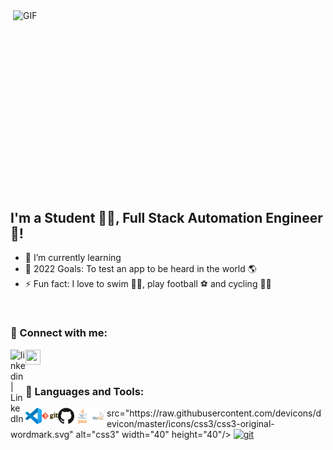<img align="right" alt="GIF" src="https://user-images.githubusercontent.com/101816789/177770710-442be2e3-2498-468f-978c-eb70f05af980.gif" width="500" height="320" />

## I'm a Student 👨‍🎓, Full Stack Automation Engineer 🚀!
- 🌱 I’m currently learning 
- 🥅 2022 Goals: To test an app to be heard in the world 🌎
- ⚡ Fun fact: I love to swim 🏊‍♀️, play football ⚽ and cycling 🚴‍♀️


<br />

### 📩 Connect with me:

[<img align="left" alt="linkedin | LinkedIn" width="24px" src="https://raw.githubusercontent.com/peterthehan/peterthehan/master/assets/linkedin.svg" />][linkedin]
[<img align="left" height="24" width="24" src="https://cdn.jsdelivr.net/npm/simple-icons@v4/icons/gmail.svg" />][gmail]


<br />


[linkedin]: https://www.linkedin.com/in/cemil-oluç-173341244/
[gmail]: mailto:cemiloluc21@gmail.com

<br />

### 🔧 Languages and Tools:

<img align="left" alt="Visual Studio Code" width="26px" src="https://raw.githubusercontent.com/github/explore/80688e429a7d4ef2fca1e82350fe8e3517d3494d/topics/visual-studio-code/visual-studio-code.png" />
<img align="left" alt="Git" width="26px" src="https://raw.githubusercontent.com/github/explore/80688e429a7d4ef2fca1e82350fe8e3517d3494d/topics/git/git.png" />
<img align="left" alt="GitHub" width="26px" src="https://raw.githubusercontent.com/github/explore/78df643247d429f6cc873026c0622819ad797942/topics/github/github.png" />
<img align="left" alt="Java" width="26px" src="https://raw.githubusercontent.com/github/explore/cebd63002168a05a6a642f309227eefeccd92950/topics/java/java.png" />
<img align="left" alt="MySQL 5" width="26px" src="https://raw.githubusercontent.com/github/explore/cebd63002168a05a6a642f309227eefeccd92950/topics/mysql/mysql.png" />
src="https://raw.githubusercontent.com/devicons/devicon/master/icons/css3/css3-original-wordmark.svg" alt="css3" width="40" height="40"/> </a> <a href="https://www.cypress.io" target="_blank" rel="noreferrer">
<a href="https://git-scm.com/" target="_blank" rel="noreferrer"> <img src="https://www.vectorlogo.zone/logos/git-scm/git-scm-icon.svg" alt="git" width="40" height="40"/> </a>

<br />


